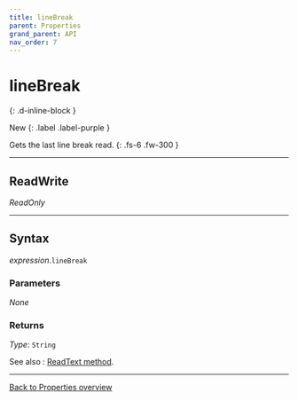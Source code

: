 ```yaml
---
title: lineBreak
parent: Properties
grand_parent: API
nav_order: 7
---
```


# lineBreak
{: .d-inline-block }

New
{: .label .label-purple }

Gets the last line break read.
{: .fs-6 .fw-300 }

---

## ReadWrite

_ReadOnly_

---

## Syntax

*expression*.`lineBreak`

### Parameters

_None_

### Returns

*Type*: `String`

See also
: [ReadText method](https://ecp-solutions.github.io/ECPTextStream/api/methods/readtext.html).

---

[Back to Properties overview](https://ecp-solutions.github.io/ECPTextStream/api/properties/)
